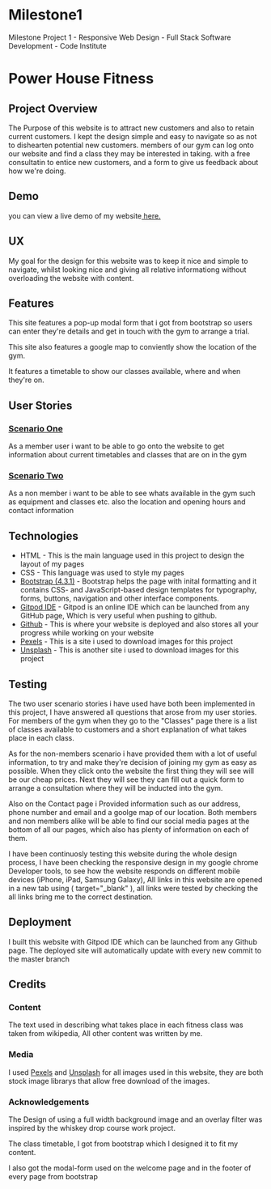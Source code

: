 # Milestone1
Milestone Project 1 - Responsive Web Design - Full Stack Software Development - Code Institute 

<h1>Power House Fitness</h1>

<h2><b>Project Overview</b></h2>

<p>The Purpose of this website is to attract new customers and also to retain current customers. 
I kept the design simple and easy to navigate so as not to dishearten potential new customers. 
members of our gym can log onto our website and find a class they may be interested in taking.
with a free consultatin to entice new customers, and a form to give us feedback about how we're doing.</p>

<h2><b>Demo</h2></b>

<p>you can view a live demo of my website<a href="https://jackhendrick.github.io/Milestone1"> here.</a></p>


<h2><b>UX</b></h2>

<p>My goal for the design for this website was to keep it nice and simple to navigate, whilst looking nice and 
giving all relative informationg without overloading the website with content.</p>

<h2>Features</h2>
<p>This site features a pop-up modal form that i got from bootstrap so users can enter they're details and get in touch with the gym to arrange a trial.</p>
<p>This site also features a google map to conviently show the location of the gym.</p>
<p>It features a timetable to show our classes available, where and when they're on.</p>

<h2><b>User Stories</b></h2>

<h3><u>Scenario One</u></h3>

<p>As a member user i want to be able to go onto the website to get information about current timetables and classes that are on in the gym</p>

<h3><u>Scenario Two</h3></u>

<p>As a non member i want to be able to see whats available in the gym such as equipment and classes etc. also the location and opening hours and contact information</p>

<h2><b>Technologies</b></h2>

<ul>
<li>HTML - This is the main language used in this project to design the layout of my pages</li> 
<li>CSS - This language was used to style my pages</li> 
<li><a href="https://getbootstrap.com/">Bootstrap (4.3.1)</a> - Bootstrap helps the page with  inital formatting and it contains CSS- and JavaScript-based design templates for typography, forms, buttons, navigation and other interface components.</li>
<li><a href="https://www.gitpod.io">Gitpod IDE</a> - Gitpod is an online IDE which can be launched from any GitHub page, Which is very useful when pushing to github.</li>
<li><a href="https://github.com/">Github</a> - This is where your website is deployed and also stores all your progress while working on your website</li>
<li><a href="https://www.pexels.com/">Pexels</a> - This is a site i used to download images for this project</li>
<li><a href="https://unsplash.com/">Unsplash</a> - This is another site i used to download images for this project</li>
</ul>

<h2>Testing</h2>
<p>The two user scenario stories i have used have both been implemented in this project, I have answered all questions
   that arose from my user stories. For members of the gym when they go to the "Classes" page there is a list of classes available to customers
   and a short explanation of what takes place in each class.
  
  As for the non-members scenario i have provided them with a lot of useful information,
  to try and make they're decision of joining my gym as easy as possible. When they click onto the website the first thing they will see will 
  be our cheap prices. Next they will see they can fill out a quick form to arrange a consultation where they will be inducted into the gym.

  Also on the Contact page i Provided information such as our address, phone number and email and a goolge map of our location. 
  Both members and non members alike will be able to find our social media pages at the bottom of all our pages, which also has plenty of information on each of them.

  I have been continuosly testing this website during the whole design process, I have been checking the responsive design in my google
  chrome Developer tools, to see how the website responds on different mobile devices (iPhone, iPad, Samsung Galaxy), All links in
  this website are opened in a new tab using ( target="_blank" ), all links were tested by checking the all links bring me to the correct
  destination.</p>

  <h2>Deployment</h2>
  <p>I built this website with Gitpod IDE which can be launched from any Github page. The deployed site will automatically update with every new commit
     to the master branch</p>

<h2> Credits </h2>

<h3>Content</h3>
<p>The text used in describing what takes place in each fitness class was taken from wikipedia, All other content was written by me.</p> 

<h3>Media</h3>
<p>I used <a href="https://www.pexels.com/">Pexels</a> and <a href="https://unsplash.com/">Unsplash</a> for all images used in this website, they are both stock image librarys that allow 
free download of the images.</p>

<h3>Acknowledgements</h3>
<p>The Design of using a full width background image and an overlay filter was inspired by the whiskey drop course work project.<p>

<p>The class timetable, I got from bootstrap which I designed it to fit my content.</p>

<p>I also got the modal-form used on the welcome page and in the footer of every page from bootstrap</p>

